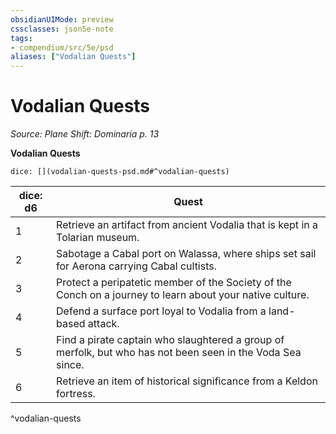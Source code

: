 ```yaml
---
obsidianUIMode: preview
cssclasses: json5e-note
tags:
- compendium/src/5e/psd
aliases: ["Vodalian Quests"]
---
```

# Vodalian Quests
*Source: Plane Shift: Dominaria p. 13* 

**Vodalian Quests**

`dice: [](vodalian-quests-psd.md#^vodalian-quests)`

| dice: d6 | Quest |
|----------|-------|
| 1 | Retrieve an artifact from ancient Vodalia that is kept in a Tolarian museum. |
| 2 | Sabotage a Cabal port on Walassa, where ships set sail for Aerona carrying Cabal cultists. |
| 3 | Protect a peripatetic member of the Society of the Conch on a journey to learn about your native culture. |
| 4 | Defend a surface port loyal to Vodalia from a land-based attack. |
| 5 | Find a pirate captain who slaughtered a group of merfolk, but who has not been seen in the Voda Sea since. |
| 6 | Retrieve an item of historical significance from a Keldon fortress. |
^vodalian-quests